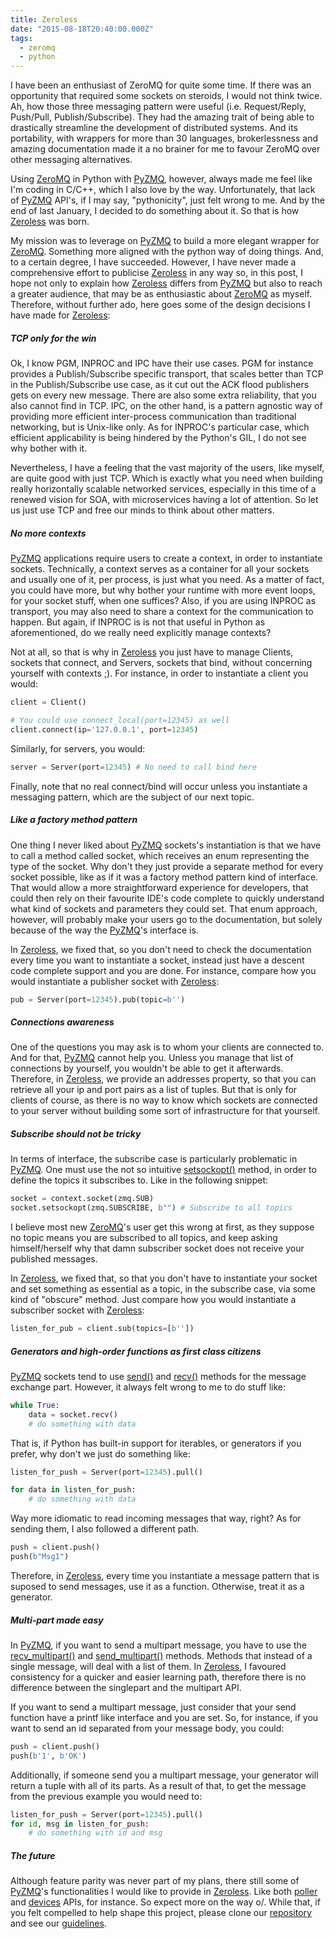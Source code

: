 ```yaml
---
title: Zeroless
date: "2015-08-18T20:40:00.000Z"
tags:
  - zeromq
  - python
---
```


I have been an enthusiast of ZeroMQ for quite some time. If there was an opportunity
that required some sockets on steroids, I would not think twice. Ah, how those three
messaging pattern were useful (i.e. Request/Reply, Push/Pull, Publish/Subscribe).
They had the amazing trait of being able to drastically streamline the development of
distributed systems. And its portability, with wrappers for more than 30 languages,
brokerlessness and amazing documentation made it a no brainer for me to favour ZeroMQ
over other messaging alternatives.

Using [ZeroMQ] in Python with [PyZMQ], however, always made me feel like I'm coding in
C/C++, which I also love by the way. Unfortunately, that lack of [PyZMQ] API's, if I
may say, "pythonicity", just felt wrong to me. And by the end of last January, I
decided to do something about it. So that is how [Zeroless] was born.

My mission was to leverage on [PyZMQ] to build a more elegant wrapper for [ZeroMQ].
Something more aligned with the python way of doing things. And, to a certain degree,
I have succeeded. However, I have never made a comprehensive effort to publicise
[Zeroless] in any way so, in this post, I hope not only to explain how [Zeroless]
differs from [PyZMQ] but also to reach a greater audience, that may be as enthusiastic
about [ZeroMQ] as myself. Therefore, without further ado, here goes some of the design
decisions I have made for [Zeroless]:

##### TCP only for the win

Ok, I know PGM, INPROC and IPC have their use cases. PGM for instance provides a
Publish/Subscribe specific transport, that scales better than TCP in the
Publish/Subscribe use case, as it cut out the ACK flood publishers gets on
every new message. There are also some extra reliability, that you also cannot
find in TCP. IPC, on the other hand, is a pattern agnostic way of providing more
efficient inter-process communication than traditional networking, but is Unix-like
only. As for INPROC's particular case, which efficient applicability is being
hindered by the Python's GIL, I do not see why bother with it.

Nevertheless, I have a feeling that the vast majority of the users, like myself,
are quite good with just TCP. Which is exactly what you need when building really
horizontally scalable networked services, especially in this time of a renewed
vision for SOA, with microservices having a lot of attention. So let us just use
TCP and free our minds to think about other matters.

##### No more contexts

[PyZMQ] applications require users to create a context, in order to instantiate
sockets. Technically, a context serves as a container for all your sockets and
usually one of it, per process, is just what you need. As a matter of fact, you
could have more, but why bother your runtime with more event loops, for your
socket stuff, when one suffices? Also, if you are using INPROC as transport,
you may also need to share a context for the communication to happen. But again,
if INPROC is is not that useful in Python as aforementioned, do we really need
explicitly manage contexts?

Not at all, so that is why in [Zeroless] you just have to manage Clients, sockets
that connect, and Servers, sockets that bind, without concerning yourself with
contexts ;). For instance, in order to instantiate a client you would:

```python
client = Client()

# You could use connect_local(port=12345) as well
client.connect(ip='127.0.0.1', port=12345)
```

Similarly, for servers, you would:

```python
server = Server(port=12345) # No need to call bind here
```

Finally, note that no real connect/bind will occur unless you instantiate a
messaging pattern, which are the subject of our next topic.

##### Like a factory method pattern

One thing I never liked about [PyZMQ] sockets's instantiation is that we have to call
a method called socket, which receives an enum representing the type of the socket.
Why don't they just provide a separate method for every socket possible, like as if
it was a factory method pattern kind of interface. That would allow a more
straightforward experience for developers, that could then rely on their favourite
IDE's code complete to quickly understand what kind of sockets and parameters they
could set. That enum approach, however, will probably make your users go to the
documentation, but solely because of the way the [PyZMQ]'s interface is.

In [Zeroless], we fixed that, so you don't need to check the documentation every
time you want to instantiate a socket, instead just have a descent code complete
support and you are done. For instance, compare how you would instantiate a
publisher socket with [Zeroless]:

```python
pub = Server(port=12345).pub(topic=b'')
```

##### Connections awareness

One of the questions you may ask is to whom your clients are connected to. And
for that, [PyZMQ] cannot help you. Unless you manage that list of connections by
yourself, you wouldn't be able to get it afterwards. Therefore, in [Zeroless],
we provide an addresses property, so that you can retrieve all your ip and port
pairs as a list of tuples. But that is only for clients of course, as there is
no way to know which sockets are connected to your server without building
some sort of infrastructure for that yourself.

##### Subscribe should not be tricky

In terms of interface, the subscribe case is particularly problematic in [PyZMQ].
One must use the not so intuitive [setsockopt()][setsockopt_method] method, in
order to define the topics it subscribes to. Like in the following snippet:

```python
socket = context.socket(zmq.SUB)
socket.setsockopt(zmq.SUBSCRIBE, b"") # Subscribe to all topics
```

I believe most new [ZeroMQ]'s user get this wrong at first, as they suppose no
topic means you are subscribed to all topics, and keep asking himself/herself why
that damn subscriber socket does not receive your published messages.

In [Zeroless], we fixed that, so that you don't have to instantiate your socket
and set something as essential as a topic, in the subscribe case, via some kind
of "obscure" method. Just compare how you would instantiate a subscriber socket
with [Zeroless]:

```python
listen_for_pub = client.sub(topics=[b''])
```

##### Generators and high-order functions as first class citizens

[PyZMQ] sockets tend to use [send()][send_method] and [recv()][recv_method] methods
for the message exchange part. However, it always felt wrong to me to do stuff like:

```python
while True:
    data = socket.recv()
    # do something with data
```

That is, if Python has built-in support for iterables, or generators if you prefer,
why don't we just do something like:

```python
listen_for_push = Server(port=12345).pull()

for data in listen_for_push:
    # do something with data
```

Way more idiomatic to read incoming messages that way, right? As for sending them,
I also followed a different path.

```python
push = client.push()
push(b"Msg1")
```

Therefore, in [Zeroless], every time you instantiate a message pattern that is
suposed to send messages, use it as a function. Otherwise, treat it as a generator.

##### Multi-part made easy

In [PyZMQ], if you want to send a multipart message, you have to use the
[recv_multipart()][recv_multipart_method] and [send_multipart()][send_multipart_method]
methods. Methods that instead of a single message, will deal with a list of them.
In [Zeroless], I favoured consistency for a quicker and easier learning path,
therefore there is no difference between the singlepart and the multipart API.

If you want to send a multipart message, just consider that your send function have
a printf like interface and you are set. So, for instance, if you want to send an
id separated from your message body, you could:

```python
push = client.push()
push(b'1', b'OK')
```

Additionally, if someone send you a multipart message, your generator will return a
tuple with all of its parts. As a result of that, to get the message from the previous
example you would need to:

```python
listen_for_push = Server(port=12345).pull()
for id, msg in listen_for_push:
    # do something with id and msg
```

##### The future

Although feature parity was never part of my plans, there still some of [PyZMQ]'s
functionalities I would like to provide in [Zeroless]. Like both [poller][poller_api]
and [devices][devices_api] APIs, for instance. So expect more on the way o/. While
that, if you felt compelled to help shape this project, please clone our [repository]
and see our [guidelines].

[zeromq]: http://zeromq.org/
[pyzmq]: https://github.com/zeromq/pyzmq
[zeroless]: https://github.com/zmqless/python-zeroless
[repository]: https://github.com/zmqless/python-zeroless.git
[guidelines]: http://python-zeroless.readthedocs.org/en/latest/development.html#contributing
[poller_api]: https://zeromq.github.io/pyzmq/api/zmq.html#poller
[devices_api]: https://zeromq.github.io/pyzmq/api/zmq.devices.html
[recv_method]: https://zeromq.github.io/pyzmq/api/zmq.html#zmq.Socket.recv
[recv_multipart_method]: https://zeromq.github.io/pyzmq/api/zmq.html#zmq.Socket.recv_multipart
[send_method]: https://zeromq.github.io/pyzmq/api/zmq.html#zmq.Socket.send
[send_multipart_method]: https://zeromq.github.io/pyzmq/api/zmq.html#zmq.Socket.send_multipart
[setsockopt_method]: https://zeromq.github.io/pyzmq/api/zmq.html#zmq.Context.setsockopt
